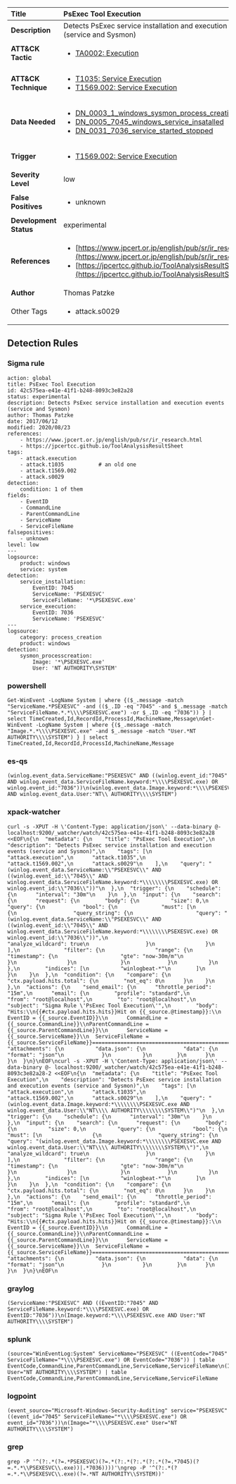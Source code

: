 | Title                    | PsExec Tool Execution       |
|:-------------------------|:------------------|
| **Description**          | Detects PsExec service installation and execution events (service and Sysmon) |
| **ATT&amp;CK Tactic**    |  <ul><li>[TA0002: Execution](https://attack.mitre.org/tactics/TA0002)</li></ul>  |
| **ATT&amp;CK Technique** | <ul><li>[T1035: Service Execution](https://attack.mitre.org/techniques/T1035)</li><li>[T1569.002: Service Execution](https://attack.mitre.org/techniques/T1569.002)</li></ul>  |
| **Data Needed**          | <ul><li>[DN_0003_1_windows_sysmon_process_creation](../Data_Needed/DN_0003_1_windows_sysmon_process_creation.md)</li><li>[DN_0005_7045_windows_service_insatalled](../Data_Needed/DN_0005_7045_windows_service_insatalled.md)</li><li>[DN_0031_7036_service_started_stopped](../Data_Needed/DN_0031_7036_service_started_stopped.md)</li></ul>  |
| **Trigger**              | <ul><li>[T1569.002: Service Execution](../Triggers/T1569.002.md)</li></ul>  |
| **Severity Level**       | low |
| **False Positives**      | <ul><li>unknown</li></ul>  |
| **Development Status**   | experimental |
| **References**           | <ul><li>[https://www.jpcert.or.jp/english/pub/sr/ir_research.html](https://www.jpcert.or.jp/english/pub/sr/ir_research.html)</li><li>[https://jpcertcc.github.io/ToolAnalysisResultSheet](https://jpcertcc.github.io/ToolAnalysisResultSheet)</li></ul>  |
| **Author**               | Thomas Patzke |
| Other Tags           | <ul><li>attack.s0029</li></ul> | 

## Detection Rules

### Sigma rule

```
action: global
title: PsExec Tool Execution
id: 42c575ea-e41e-41f1-b248-8093c3e82a28
status: experimental
description: Detects PsExec service installation and execution events (service and Sysmon)
author: Thomas Patzke
date: 2017/06/12
modified: 2020/08/23
references:
    - https://www.jpcert.or.jp/english/pub/sr/ir_research.html
    - https://jpcertcc.github.io/ToolAnalysisResultSheet
tags:
    - attack.execution
    - attack.t1035           # an old one
    - attack.t1569.002
    - attack.s0029
detection:
    condition: 1 of them
fields:
    - EventID
    - CommandLine
    - ParentCommandLine
    - ServiceName
    - ServiceFileName
falsepositives:
    - unknown
level: low
---
logsource:
    product: windows
    service: system
detection:
    service_installation:
        EventID: 7045
        ServiceName: 'PSEXESVC'
        ServiceFileName: '*\PSEXESVC.exe'
    service_execution:
        EventID: 7036
        ServiceName: 'PSEXESVC'
---
logsource:
    category: process_creation
    product: windows
detection:
    sysmon_processcreation:
        Image: '*\PSEXESVC.exe'
        User: 'NT AUTHORITY\SYSTEM'

```





### powershell
    
```
Get-WinEvent -LogName System | where {($_.message -match "ServiceName.*PSEXESVC" -and (($_.ID -eq "7045" -and $_.message -match "ServiceFileName.*.*\\\\PSEXESVC.exe") -or $_.ID -eq "7036")) } | select TimeCreated,Id,RecordId,ProcessId,MachineName,Message\nGet-WinEvent -LogName System | where {($_.message -match "Image.*.*\\\\PSEXESVC.exe" -and $_.message -match "User.*NT AUTHORITY\\\\SYSTEM") } | select TimeCreated,Id,RecordId,ProcessId,MachineName,Message
```


### es-qs
    
```
(winlog.event_data.ServiceName:"PSEXESVC" AND ((winlog.event_id:"7045" AND winlog.event_data.ServiceFileName.keyword:*\\\\PSEXESVC.exe) OR winlog.event_id:"7036"))\n(winlog.event_data.Image.keyword:*\\\\PSEXESVC.exe AND winlog.event_data.User:"NT\\ AUTHORITY\\\\SYSTEM")
```


### xpack-watcher
    
```
curl -s -XPUT -H \'Content-Type: application/json\' --data-binary @- localhost:9200/_watcher/watch/42c575ea-e41e-41f1-b248-8093c3e82a28 <<EOF\n{\n  "metadata": {\n    "title": "PsExec Tool Execution",\n    "description": "Detects PsExec service installation and execution events (service and Sysmon)",\n    "tags": [\n      "attack.execution",\n      "attack.t1035",\n      "attack.t1569.002",\n      "attack.s0029"\n    ],\n    "query": "(winlog.event_data.ServiceName:\\"PSEXESVC\\" AND ((winlog.event_id:\\"7045\\" AND winlog.event_data.ServiceFileName.keyword:*\\\\\\\\PSEXESVC.exe) OR winlog.event_id:\\"7036\\"))"\n  },\n  "trigger": {\n    "schedule": {\n      "interval": "30m"\n    }\n  },\n  "input": {\n    "search": {\n      "request": {\n        "body": {\n          "size": 0,\n          "query": {\n            "bool": {\n              "must": [\n                {\n                  "query_string": {\n                    "query": "(winlog.event_data.ServiceName:\\"PSEXESVC\\" AND ((winlog.event_id:\\"7045\\" AND winlog.event_data.ServiceFileName.keyword:*\\\\\\\\PSEXESVC.exe) OR winlog.event_id:\\"7036\\"))",\n                    "analyze_wildcard": true\n                  }\n                }\n              ],\n              "filter": {\n                "range": {\n                  "timestamp": {\n                    "gte": "now-30m/m"\n                  }\n                }\n              }\n            }\n          }\n        },\n        "indices": [\n          "winlogbeat-*"\n        ]\n      }\n    }\n  },\n  "condition": {\n    "compare": {\n      "ctx.payload.hits.total": {\n        "not_eq": 0\n      }\n    }\n  },\n  "actions": {\n    "send_email": {\n      "throttle_period": "15m",\n      "email": {\n        "profile": "standard",\n        "from": "root@localhost",\n        "to": "root@localhost",\n        "subject": "Sigma Rule \'PsExec Tool Execution\'",\n        "body": "Hits:\\n{{#ctx.payload.hits.hits}}Hit on {{_source.@timestamp}}:\\n          EventID = {{_source.EventID}}\\n      CommandLine = {{_source.CommandLine}}\\nParentCommandLine = {{_source.ParentCommandLine}}\\n      ServiceName = {{_source.ServiceName}}\\n  ServiceFileName = {{_source.ServiceFileName}}================================================================================\\n{{/ctx.payload.hits.hits}}",\n        "attachments": {\n          "data.json": {\n            "data": {\n              "format": "json"\n            }\n          }\n        }\n      }\n    }\n  }\n}\nEOF\ncurl -s -XPUT -H \'Content-Type: application/json\' --data-binary @- localhost:9200/_watcher/watch/42c575ea-e41e-41f1-b248-8093c3e82a28-2 <<EOF\n{\n  "metadata": {\n    "title": "PsExec Tool Execution",\n    "description": "Detects PsExec service installation and execution events (service and Sysmon)",\n    "tags": [\n      "attack.execution",\n      "attack.t1035",\n      "attack.t1569.002",\n      "attack.s0029"\n    ],\n    "query": "(winlog.event_data.Image.keyword:*\\\\\\\\PSEXESVC.exe AND winlog.event_data.User:\\"NT\\\\ AUTHORITY\\\\\\\\SYSTEM\\")"\n  },\n  "trigger": {\n    "schedule": {\n      "interval": "30m"\n    }\n  },\n  "input": {\n    "search": {\n      "request": {\n        "body": {\n          "size": 0,\n          "query": {\n            "bool": {\n              "must": [\n                {\n                  "query_string": {\n                    "query": "(winlog.event_data.Image.keyword:*\\\\\\\\PSEXESVC.exe AND winlog.event_data.User:\\"NT\\\\ AUTHORITY\\\\\\\\SYSTEM\\")",\n                    "analyze_wildcard": true\n                  }\n                }\n              ],\n              "filter": {\n                "range": {\n                  "timestamp": {\n                    "gte": "now-30m/m"\n                  }\n                }\n              }\n            }\n          }\n        },\n        "indices": [\n          "winlogbeat-*"\n        ]\n      }\n    }\n  },\n  "condition": {\n    "compare": {\n      "ctx.payload.hits.total": {\n        "not_eq": 0\n      }\n    }\n  },\n  "actions": {\n    "send_email": {\n      "throttle_period": "15m",\n      "email": {\n        "profile": "standard",\n        "from": "root@localhost",\n        "to": "root@localhost",\n        "subject": "Sigma Rule \'PsExec Tool Execution\'",\n        "body": "Hits:\\n{{#ctx.payload.hits.hits}}Hit on {{_source.@timestamp}}:\\n          EventID = {{_source.EventID}}\\n      CommandLine = {{_source.CommandLine}}\\nParentCommandLine = {{_source.ParentCommandLine}}\\n      ServiceName = {{_source.ServiceName}}\\n  ServiceFileName = {{_source.ServiceFileName}}================================================================================\\n{{/ctx.payload.hits.hits}}",\n        "attachments": {\n          "data.json": {\n            "data": {\n              "format": "json"\n            }\n          }\n        }\n      }\n    }\n  }\n}\nEOF\n
```


### graylog
    
```
(ServiceName:"PSEXESVC" AND ((EventID:"7045" AND ServiceFileName.keyword:*\\\\PSEXESVC.exe) OR EventID:"7036"))\n(Image.keyword:*\\\\PSEXESVC.exe AND User:"NT AUTHORITY\\\\SYSTEM")
```


### splunk
    
```
(source="WinEventLog:System" ServiceName="PSEXESVC" ((EventCode="7045" ServiceFileName="*\\\\PSEXESVC.exe") OR EventCode="7036")) | table EventCode,CommandLine,ParentCommandLine,ServiceName,ServiceFileName\n(Image="*\\\\PSEXESVC.exe" User="NT AUTHORITY\\\\SYSTEM") | table EventCode,CommandLine,ParentCommandLine,ServiceName,ServiceFileName
```


### logpoint
    
```
(event_source="Microsoft-Windows-Security-Auditing" service="PSEXESVC" ((event_id="7045" ServiceFileName="*\\\\PSEXESVC.exe") OR event_id="7036"))\n(Image="*\\\\PSEXESVC.exe" User="NT AUTHORITY\\\\SYSTEM")
```


### grep
    
```
grep -P '^(?:.*(?=.*PSEXESVC)(?=.*(?:.*(?:.*(?:.*(?=.*7045)(?=.*.*\\PSEXESVC\\.exe))|.*7036))))'\ngrep -P '^(?:.*(?=.*.*\\PSEXESVC\\.exe)(?=.*NT AUTHORITY\\SYSTEM))'
```



